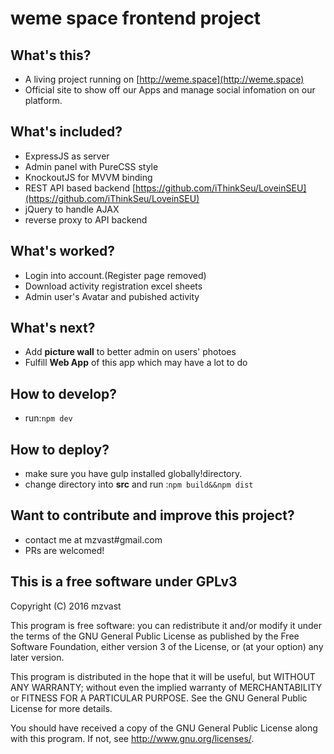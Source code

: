 # weme space frontend project

## What's this?
- A living project running on [http://weme.space](http://weme.space)
- Official site to show off our Apps and manage social infomation on our platform.
## What's included?
- ExpressJS as server
- Admin panel with PureCSS style
- KnockoutJS for MVVM binding
- REST API based backend [https://github.com/iThinkSeu/LoveinSEU](https://github.com/iThinkSeu/LoveinSEU)
- jQuery to handle AJAX 
- reverse proxy to API backend

## What's worked?
- Login into account.(Register page removed)
- Download activity registration excel sheets
- Admin user's Avatar and pubished activity

## What's next?
-  Add  **picture wall** to better admin on users' photoes 
-  Fulfill **Web App** of this app which may have a lot to do

## How to develop?
-  run:`npm dev`

## How to deploy?
- make sure you have gulp installed globally!directory.
- change directory into **src** and run :`npm build&&npm dist`

## Want to  contribute and improve this project?
- contact me at mzvast#gmail.com
- PRs are welcomed!

##  This is a free software under GPLv3
Copyright (C) 2016  mzvast

This program is free software: you can redistribute it and/or modify it
under the terms of the GNU General Public License as published by the Free
Software Foundation, either version 3 of the License, or (at your option)
any later version.

This program is distributed in the hope that it will be useful, but WITHOUT
ANY WARRANTY; without even the implied warranty of MERCHANTABILITY or
FITNESS FOR A PARTICULAR PURPOSE.  See the GNU General Public License for
more details.

You should have received a copy of the GNU General Public License along
with this program.  If not, see <http://www.gnu.org/licenses/>.

